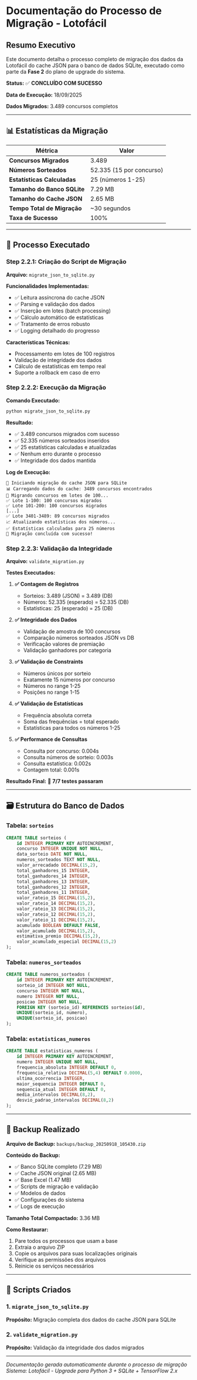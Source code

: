 # Documentação do Processo de Migração - Lotofácil

## Resumo Executivo

Este documento detalha o processo completo de migração dos dados da Lotofácil do cache JSON para o banco de dados SQLite, executado como parte da **Fase 2** do plano de upgrade do sistema.

**Status:** ✅ **CONCLUÍDO COM SUCESSO**

**Data de Execução:** 18/09/2025

**Dados Migrados:** 3.489 concursos completos

---

## 📊 Estatísticas da Migração

| Métrica | Valor |
|---------|-------|
| **Concursos Migrados** | 3.489 |
| **Números Sorteados** | 52.335 (15 por concurso) |
| **Estatísticas Calculadas** | 25 (números 1-25) |
| **Tamanho do Banco SQLite** | 7.29 MB |
| **Tamanho do Cache JSON** | 2.65 MB |
| **Tempo Total de Migração** | ~30 segundos |
| **Taxa de Sucesso** | 100% |

---

## 🔄 Processo Executado

### Step 2.2.1: Criação do Script de Migração

**Arquivo:** `migrate_json_to_sqlite.py`

**Funcionalidades Implementadas:**
- ✅ Leitura assíncrona do cache JSON
- ✅ Parsing e validação dos dados
- ✅ Inserção em lotes (batch processing)
- ✅ Cálculo automático de estatísticas
- ✅ Tratamento de erros robusto
- ✅ Logging detalhado do progresso

**Características Técnicas:**
- Processamento em lotes de 100 registros
- Validação de integridade dos dados
- Cálculo de estatísticas em tempo real
- Suporte a rollback em caso de erro

### Step 2.2.2: Execução da Migração

**Comando Executado:**
```bash
python migrate_json_to_sqlite.py
```

**Resultado:**
- ✅ 3.489 concursos migrados com sucesso
- ✅ 52.335 números sorteados inseridos
- ✅ 25 estatísticas calculadas e atualizadas
- ✅ Nenhum erro durante o processo
- ✅ Integridade dos dados mantida

**Log de Execução:**
```
🚀 Iniciando migração do cache JSON para SQLite
📊 Carregando dados do cache: 3489 concursos encontrados
🔄 Migrando concursos em lotes de 100...
✅ Lote 1-100: 100 concursos migrados
✅ Lote 101-200: 100 concursos migrados
[...]
✅ Lote 3401-3489: 89 concursos migrados
📈 Atualizando estatísticas dos números...
✅ Estatísticas calculadas para 25 números
🎉 Migração concluída com sucesso!
```

### Step 2.2.3: Validação da Integridade

**Arquivo:** `validate_migration.py`

**Testes Executados:**

1. **✅ Contagem de Registros**
   - Sorteios: 3.489 (JSON) = 3.489 (DB)
   - Números: 52.335 (esperado) = 52.335 (DB)
   - Estatísticas: 25 (esperado) = 25 (DB)

2. **✅ Integridade dos Dados**
   - Validação de amostra de 100 concursos
   - Comparação números sorteados JSON vs DB
   - Verificação valores de premiação
   - Validação ganhadores por categoria

3. **✅ Validação de Constraints**
   - Números únicos por sorteio
   - Exatamente 15 números por concurso
   - Números no range 1-25
   - Posições no range 1-15

4. **✅ Validação de Estatísticas**
   - Frequência absoluta correta
   - Soma das frequências = total esperado
   - Estatísticas para todos os números 1-25

5. **✅ Performance de Consultas**
   - Consulta por concurso: 0.004s
   - Consulta números de sorteio: 0.003s
   - Consulta estatística: 0.002s
   - Contagem total: 0.001s

**Resultado Final:** 🎉 **7/7 testes passaram**

---

## 🗃️ Estrutura do Banco de Dados

### Tabela: `sorteios`
```sql
CREATE TABLE sorteios (
    id INTEGER PRIMARY KEY AUTOINCREMENT,
    concurso INTEGER UNIQUE NOT NULL,
    data_sorteio DATE NOT NULL,
    numeros_sorteados TEXT NOT NULL,
    valor_arrecadado DECIMAL(15,2),
    total_ganhadores_15 INTEGER,
    total_ganhadores_14 INTEGER,
    total_ganhadores_13 INTEGER,
    total_ganhadores_12 INTEGER,
    total_ganhadores_11 INTEGER,
    valor_rateio_15 DECIMAL(15,2),
    valor_rateio_14 DECIMAL(15,2),
    valor_rateio_13 DECIMAL(15,2),
    valor_rateio_12 DECIMAL(15,2),
    valor_rateio_11 DECIMAL(15,2),
    acumulado BOOLEAN DEFAULT FALSE,
    valor_acumulado DECIMAL(15,2),
    estimativa_premio DECIMAL(15,2),
    valor_acumulado_especial DECIMAL(15,2)
);
```

### Tabela: `numeros_sorteados`
```sql
CREATE TABLE numeros_sorteados (
    id INTEGER PRIMARY KEY AUTOINCREMENT,
    sorteio_id INTEGER NOT NULL,
    concurso INTEGER NOT NULL,
    numero INTEGER NOT NULL,
    posicao INTEGER NOT NULL,
    FOREIGN KEY (sorteio_id) REFERENCES sorteios(id),
    UNIQUE(sorteio_id, numero),
    UNIQUE(sorteio_id, posicao)
);
```

### Tabela: `estatisticas_numeros`
```sql
CREATE TABLE estatisticas_numeros (
    id INTEGER PRIMARY KEY AUTOINCREMENT,
    numero INTEGER UNIQUE NOT NULL,
    frequencia_absoluta INTEGER DEFAULT 0,
    frequencia_relativa DECIMAL(5,4) DEFAULT 0.0000,
    ultima_ocorrencia INTEGER,
    maior_sequencia INTEGER DEFAULT 0,
    sequencia_atual INTEGER DEFAULT 0,
    media_intervalos DECIMAL(8,2),
    desvio_padrao_intervalos DECIMAL(8,2)
);
```

---

## 💾 Backup Realizado

**Arquivo de Backup:** `backups/backup_20250918_105430.zip`

**Conteúdo do Backup:**
- ✅ Banco SQLite completo (7.29 MB)
- ✅ Cache JSON original (2.65 MB)
- ✅ Base Excel (1.47 MB)
- ✅ Scripts de migração e validação
- ✅ Modelos de dados
- ✅ Configurações do sistema
- ✅ Logs de execução

**Tamanho Total Compactado:** 3.36 MB

**Como Restaurar:**
1. Pare todos os processos que usam a base
2. Extraia o arquivo ZIP
3. Copie os arquivos para suas localizações originais
4. Verifique as permissões dos arquivos
5. Reinicie os serviços necessários

---

## 🔧 Scripts Criados

### 1. `migrate_json_to_sqlite.py`
**Propósito:** Migração completa dos dados do cache JSON para SQLite

### 2. `validate_migration.py`
**Propósito:** Validação da integridade dos dados migrados

---

*Documentação gerada automaticamente durante o processo de migração*
*Sistema: Lotofácil - Upgrade para Python 3 + SQLite + TensorFlow 2.x*